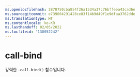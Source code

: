 ```yaml
---
ms.openlocfilehash: 2878750cba854f26a1534a37c76bffeea43cad6e
ms.sourcegitcommit: e739004291428ce83f14b9d49f1e9dfaa3762dde
ms.translationtype: HT
ms.contentlocale: ko-KR
ms.lasthandoff: 02/05/2022
ms.locfileid: "138052242"
---
```

# <a name="call-bind"></a>call-bind
강력한 `.call.bind()` 함수입니다.
